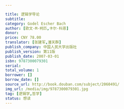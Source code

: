 ```yaml
---

title: 逻辑学导论
subtitle:
category: Godel Escher Bach
author: [欧文·M·柯匹,卡尔·科恩]
donor: 
price: CNY 78.00
translator: [张建军,潘天群]
publish_company: 中国人民大学出版社
publish_version: 第11版
publish_date: 2007-03-01
isbn: 9787300079301
serial: 
total_volume: 1
borrower: []
borrow_date: []
source_url: http://book.douban.com/subject/2060491/
img_url: /media/img/9787300079301.jpg
tag: [逻辑学,哲学]
status: 想读
---
```


